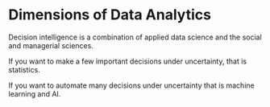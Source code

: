 # Dimensions of Data Analytics

Decision intelligence is a combination of applied data science and the social and managerial sciences.


If you want to make a few important decisions under uncertainty, that is statistics.

If you want to automate many decisions under uncertainty that is machine learning and AI.







